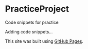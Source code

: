# PracticeProject
Code snippets for practice

Adding code snippets...

This site was built using [GitHub Pages](https://pages.github.com/).

